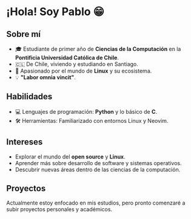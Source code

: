 # ¡Hola! Soy Pablo 😁

## Sobre mí

- 🎓 Estudiante de primer año de **Ciencias de la Computación** en la
  **Pontificia Universidad Católica de Chile**.
- 🇨🇱 De Chile, viviendo y estudiando en Santiago.
- 🐧 Apasionado por el mundo de **Linux** y su ecosistema.
- 💡 **"Labor omnia vincit"**.

## Habilidades

- 💻 Lenguajes de programación: **Python** y lo básico de **C**.
- 🛠️ Herramientas: Familiarizado con entornos Linux y Neovim.

## Intereses

- Explorar el mundo del **open source** y **Linux**.
- Aprender más sobre desarrollo de software y sistemas operativos.
- Descubrir nuevas áreas dentro de las ciencias de la computación.

## Proyectos

Actualmente estoy enfocado en mis estudios, pero pronto comenzaré a subir
proyectos personales y académicos.
